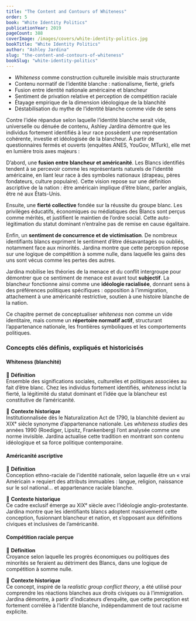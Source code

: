 ```yaml
---
title: "The Content and Contours of Whiteness"
order: 5
book: "White Identity Politics"
publicationYear: 2019
pageCount: 388
coverImage: /images/covers/white-identity-politics.jpg
bookTitle: "White Identity Politics"
author: "Ashley Jardina"
slug: "the-content-and-contours-of-whiteness"
bookSlug: "white-identity-politics"
---
```


<!--themes:start-->

- *Whiteness* comme construction culturelle invisible mais structurante
- Contenu normatif de l’identité blanche : nationalisme, fierté, griefs
- Fusion entre identité nationale américaine et blancheur
- Sentiment de privation relative et perception de compétition raciale
- Étayage empirique de la dimension idéologique de la blanchité
- Déstabilisation du mythe de l’identité blanche comme vide de sens
<!--themes:end-->
<!--summary:start-->

Contre l’idée répandue selon laquelle l’identité blanche serait vide, universelle ou dénuée de contenu, Ashley Jardina démontre que les individus fortement identifiés à leur race possèdent une représentation cohérente, investie et idéologisée de la blancheur. À partir de questionnaires fermés et ouverts (enquêtes ANES, YouGov, MTurk), elle met en lumière trois axes majeurs :

D’abord, une **fusion entre blancheur et américanité**. Les Blancs identifiés tendent à se percevoir comme les représentants naturels de l’identité américaine, en liant leur race à des symboles nationaux (drapeau, pères fondateurs, culture populaire). Cette vision repose sur une définition ascriptive de la nation : être américain implique d’être blanc, parler anglais, être né aux États-Unis.

Ensuite, une **fierté collective** fondée sur la réussite du groupe blanc. Les privilèges éducatifs, économiques ou médiatiques des Blancs sont perçus comme mérités, et justifient le maintien de l’ordre social. Cette auto-légitimation du statut dominant n’entraîne pas de remise en cause égalitaire.

Enfin, un **sentiment de concurrence et de victimisation**. De nombreux identifiants blancs expriment le sentiment d’être désavantagés ou oubliés, notamment face aux minorités. Jardina montre que cette perception repose sur une logique de compétition à somme nulle, dans laquelle les gains des uns sont vécus comme les pertes des autres.

Jardina mobilise les théories de la menace et du conflit intergroupe pour démontrer que ce sentiment de menace est avant tout **subjectif**. La blancheur fonctionne ainsi comme une **idéologie racialisée**, donnant sens à des préférences politiques spécifiques : opposition à l’immigration, attachement à une américanité restrictive, soutien à une histoire blanche de la nation.

Ce chapitre permet de conceptualiser *whiteness* non comme un vide identitaire, mais comme un **répertoire normatif actif**, structurant l’appartenance nationale, les frontières symboliques et les comportements politiques.
<!--summary:end-->
<!--concepts:start-->

### Concepts clés définis, expliqués et historicisés

#### **Whiteness (blanchité)**

🔹 **Définition**  
Ensemble des significations sociales, culturelles et politiques associées au fait d’être blanc. Chez les individus fortement identifiés, *whiteness* inclut la fierté, la légitimité du statut dominant et l’idée que la blancheur est constitutive de l’américanité.

🔹 **Contexte historique**  
Institutionnalisée dès le Naturalization Act de 1790, la blanchité devient au XIXᵉ siècle synonyme d’appartenance nationale. Les *whiteness studies* des années 1990 (Roediger, Lipsitz, Frankenberg) l’ont analysée comme une norme invisible. Jardina actualise cette tradition en montrant son contenu idéologique et sa force politique contemporaine.

#### **Américanité ascriptive**

🔹 **Définition**  
Conception ethno-raciale de l’identité nationale, selon laquelle être un « vrai Américain » requiert des attributs immuables : langue, religion, naissance sur le sol national… et appartenance raciale blanche.

🔹 **Contexte historique**  
Ce cadre exclusif émerge au XIXᵉ siècle avec l’idéologie anglo-protestante. Jardina montre que les identifiants blancs adoptent massivement cette conception, fusionnant blancheur et nation, et s’opposant aux définitions civiques et inclusives de l’américanité.

#### **Compétition raciale perçue**

🔹 **Définition**  
Croyance selon laquelle les progrès économiques ou politiques des minorités se feraient au détriment des Blancs, dans une logique de compétition à somme nulle.

🔹 **Contexte historique**  
Ce concept, inspiré de la *realistic group conflict theory*, a été utilisé pour comprendre les réactions blanches aux droits civiques ou à l’immigration. Jardina démontre, à partir d’indicateurs d’enquête, que cette perception est fortement corrélée à l’identité blanche, indépendamment de tout racisme explicite.

<!--concepts:end-->
